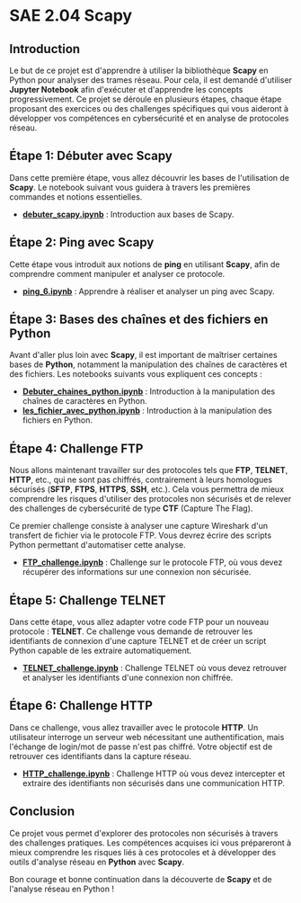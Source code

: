 # SAE 2.04 Scapy

## Introduction

Le but de ce projet est d'apprendre à utiliser la bibliothèque **Scapy** en Python pour analyser des trames réseau. Pour cela, il est demandé d'utiliser **Jupyter Notebook** afin d'exécuter et d'apprendre les concepts progressivement. Ce projet se déroule en plusieurs étapes, chaque étape proposant des exercices ou des challenges spécifiques qui vous aideront à développer vos compétences en cybersécurité et en analyse de protocoles réseau.

## Étape 1: Débuter avec Scapy

Dans cette première étape, vous allez découvrir les bases de l'utilisation de **Scapy**. Le notebook suivant vous guidera à travers les premières commandes et notions essentielles.

- **[debuter_scapy.ipynb](debuter_scapy.ipynb)** : Introduction aux bases de Scapy.

## Étape 2: Ping avec Scapy

Cette étape vous introduit aux notions de **ping** en utilisant **Scapy**, afin de comprendre comment manipuler et analyser ce protocole.

- **[ping_6.ipynb](ping_6.ipynb)** : Apprendre à réaliser et analyser un ping avec Scapy.

## Étape 3: Bases des chaînes et des fichiers en Python

Avant d'aller plus loin avec **Scapy**, il est important de maîtriser certaines bases de **Python**, notamment la manipulation des chaînes de caractères et des fichiers. Les notebooks suivants vous expliquent ces concepts :

- **[Debuter_chaines_python.ipynb](Debuter_chaines_python.ipynb)** : Introduction à la manipulation des chaînes de caractères en Python.
- **[les_fichier_avec_python.ipynb](les_fichier_avec_python.ipynb)** : Introduction à la manipulation des fichiers en Python.

## Étape 4: Challenge FTP

Nous allons maintenant travailler sur des protocoles tels que **FTP**, **TELNET**, **HTTP**, etc., qui ne sont pas chiffrés, contrairement à leurs homologues sécurisés (**SFTP**, **FTPS**, **HTTPS**, **SSH**, etc.). Cela vous permettra de mieux comprendre les risques d'utiliser des protocoles non sécurisés et de relever des challenges de cybersécurité de type **CTF** (Capture The Flag).

Ce premier challenge consiste à analyser une capture Wireshark d'un transfert de fichier via le protocole FTP. Vous devrez écrire des scripts Python permettant d'automatiser cette analyse.

- **[FTP_challenge.ipynb](FTP_challenge.ipynb)** : Challenge sur le protocole FTP, où vous devez récupérer des informations sur une connexion non sécurisée.

## Étape 5: Challenge TELNET

Dans cette étape, vous allez adapter votre code FTP pour un nouveau protocole : **TELNET**. Ce challenge vous demande de retrouver les identifiants de connexion d'une capture TELNET et de créer un script Python capable de les extraire automatiquement.

- **[TELNET_challenge.ipynb](TELNET_challenge.ipynb)** : Challenge TELNET où vous devez retrouver et analyser les identifiants d'une connexion non chiffrée.

## Étape 6: Challenge HTTP

Dans ce challenge, vous allez travailler avec le protocole **HTTP**. Un utilisateur interroge un serveur web nécessitant une authentification, mais l'échange de login/mot de passe n'est pas chiffré. Votre objectif est de retrouver ces identifiants dans la capture réseau.

- **[HTTP_challenge.ipynb](HTTP_challenge.ipynb)** : Challenge HTTP où vous devez intercepter et extraire des identifiants non sécurisés dans une communication HTTP.

## Conclusion

Ce projet vous permet d'explorer des protocoles non sécurisés à travers des challenges pratiques. Les compétences acquises ici vous prépareront à mieux comprendre les risques liés à ces protocoles et à développer des outils d'analyse réseau en **Python** avec **Scapy**.

Bon courage et bonne continuation dans la découverte de **Scapy** et de l'analyse réseau en Python !
